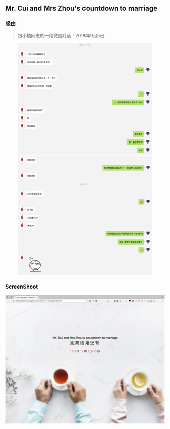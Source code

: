 ## Mr. Cui and Mrs Zhou's countdown to marriage

### 缘由
> 跟小楠同志的一段微信对话 - 2018年9月5日
<figure class="half">
    <img src="./assets/chat-1.jpg">
    <img src="./assets/chat-2.jpg">
</figure>

### ScreenShoot
![screenShoot](/assets/screenShoot.jpg)
